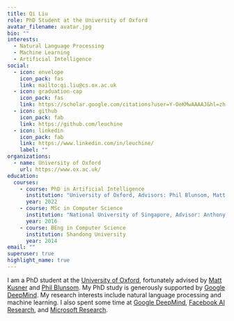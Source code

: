 ```yaml
---
title: Qi Liu
role: PhD Student at the University of Oxford
avatar_filename: avatar.jpg
bio: ""
interests:
  - Natural Language Processing
  - Machine Learning
  - Artificial Intelligence
social:
  - icon: envelope
    icon_pack: fas
    link: mailto:qi.liu@cs.ox.ac.uk
  - icon: graduation-cap
    icon_pack: fas
    link: https://scholar.google.com/citations?user=Y-OeKMwAAAAJ&hl=zh-CN
  - icon: github
    icon_pack: fab
    link: https://github.com/leuchine
  - icon: linkedin
    icon_pack: fab
    link: https://www.linkedin.com/in/leuchine/
    label: ""
organizations:
  - name: University of Oxford
    url: https://www.ox.ac.uk/
education:
  courses:
    - course: PhD in Artificial Intelligence
      institution: "University of Oxford, Advisors: Phil Blunsom, Matt Kusner"
      year: 2022
    - course: MSc in Computer Science
      institution: "National University of Singapore, Advisor: Anthony K.H. Tung"
      year: 2016
    - course: BEng in Computer Science
      institution: Shandong University
      year: 2014
email: ""
superuser: true
highlight_name: true
---
```

I am a PhD student at the <a href="http://www.ox.ac.uk/">University of Oxford</a>, fortunately advised by <a href="http://mkusner.github.io/">Matt Kusner</a> and <a href="https://www.cs.ox.ac.uk/people/phil.blunsom/">Phil Blunsom</a>. My PhD study is generously supported by <a href="https://deepmind.com/">Google DeepMind</a>. My  research interests include natural language processing and machine learning. I also spent some time at <a href="https://deepmind.com/">Google DeepMind</a>, <a href="https://research.facebook.com/">Facebook AI Research</a>, and <a href="https://www.microsoft.com/en-us/research/">Microsoft Research</a>.